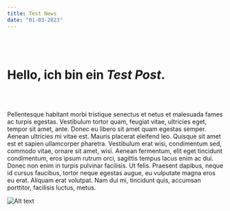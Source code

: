 ```yaml
---
title: Test News
date: "01-03-2023"
---
```

<br/><br/>

# Hello, ich bin ein _Test Post_. 

<br/><br/>

Pellentesque habitant morbi tristique senectus et netus et malesuada fames ac turpis egestas.
Vestibulum tortor quam, feugiat vitae, ultricies eget, tempor sit amet, ante.
Donec eu libero sit amet quam egestas semper.
Aenean ultricies mi vitae est.
Mauris placerat eleifend leo.
Quisque sit amet est et sapien ullamcorper pharetra.
Vestibulum erat wisi, condimentum sed, commodo vitae, ornare sit amet, wisi.
Aenean fermentum, elit eget tincidunt condimentum, eros ipsum rutrum orci, sagittis tempus lacus enim ac dui.
Donec non enim in turpis pulvinar facilisis.
Ut felis.
Praesent dapibus, neque id cursus faucibus, tortor neque egestas augue, eu vulputate magna eros eu erat.
Aliquam erat volutpat.
Nam dui mi, tincidunt quis, accumsan porttitor, facilisis luctus, metus.

<img title="a title" alt="Alt text" src="https://www.moz.de/imgs/38/8/2/3/3/8/8/5/0/tok_8892d51ab2764623caa4808e95c592ea/w1200_h675_x750_y562_744a928d79ddf6ca.jpeg">

